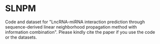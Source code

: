 # SLNPM
Code and dataset for "LncRNA-miRNA interaction prediction through sequence-derived linear neighborhood propagation method with information combination". Please kindly cite the paper if you use the code or the datasets.
